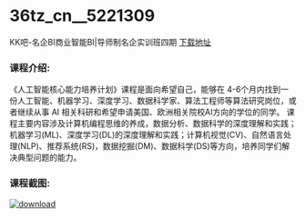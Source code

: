 # 36tz_cn__5221309
KK吧-名企BI商业智能BI|导师制名企实训班四期
[下载地址](http://www.36tz.cn/article/5221309 "下载地址")
### 课程介绍:
《人工智能核心能力培养计划》课程是面向希望自己，能够在 4-6个月内找到一份人工智能、机器学习、深度学习、数据科学家、算法工程师等算法研究岗位，或者继续从事 AI 相关科研和希望申请美国、欧洲相关院校AI方向的学位的同学。
课程主要内容涉及计算机编程思维的养成，数据分析、数据科学的深度理解和实践；机器学习(ML)、深度学习(DL)的深度理解和实践；计算机视觉(CV)、自然语言处理(NLP)、推荐系统(RS)，数据挖掘(DM)、数据科学(DS)等方向，培养同学们解决典型问题的能力。

### 课程截图:
[![download](http://36tz.cn/muke_img/2021_10_2-13.png "下载地址")](http://www.36tz.cn "下载地址")
